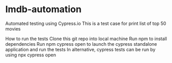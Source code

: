# Imdb-automation

Automated testing using Cypress.io
This is a test case for print list of top 50 movies

How to run the tests
Clone this git repo into local machine
Run npm to install dependencies
Run npm cypress open to launch the cypress standalone application and run the tests
In alternative, cypress tests can be run by using npx cypress open
